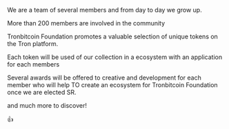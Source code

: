 We are a team of several members and from day to day we grow up.

More than 200 members are involved in the community

Tronbitcoin Foundation promotes a valuable selection of unique tokens on the Tron platform. 

Each token will be used of our collection in a ecosystem with an application for each members


Several awards will be offered to creative and development for each member who will help TO create an ecosystem for Tronbitcoin Foundation once we are elected SR.

and much more to discover!

👍
